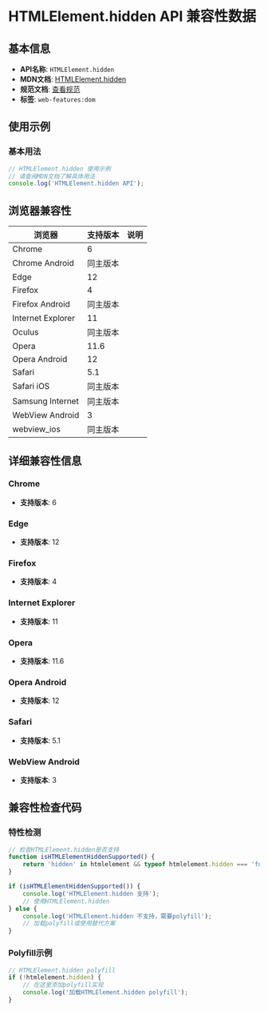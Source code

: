 # HTMLElement.hidden API 兼容性数据

## 基本信息

- **API名称**: `HTMLElement.hidden`
- **MDN文档**: [HTMLElement.hidden](https://developer.mozilla.org/docs/Web/API/HTMLElement/hidden)
- **规范文档**: [查看规范](https://html.spec.whatwg.org/multipage/interaction.html#dom-hidden)
- **标签**: `web-features:dom`

## 使用示例

### 基本用法

```javascript
// HTMLElement.hidden 使用示例
// 请查阅MDN文档了解具体用法
console.log('HTMLElement.hidden API');
```

## 浏览器兼容性

| 浏览器 | 支持版本 | 说明 |
|--------|----------|------|
| Chrome | 6 |  |
| Chrome Android | 同主版本 |  |
| Edge | 12 |  |
| Firefox | 4 |  |
| Firefox Android | 同主版本 |  |
| Internet Explorer | 11 |  |
| Oculus | 同主版本 |  |
| Opera | 11.6 |  |
| Opera Android | 12 |  |
| Safari | 5.1 |  |
| Safari iOS | 同主版本 |  |
| Samsung Internet | 同主版本 |  |
| WebView Android | 3 |  |
| webview_ios | 同主版本 |  |

## 详细兼容性信息

### Chrome

- **支持版本**: 6

### Edge

- **支持版本**: 12

### Firefox

- **支持版本**: 4

### Internet Explorer

- **支持版本**: 11

### Opera

- **支持版本**: 11.6

### Opera Android

- **支持版本**: 12

### Safari

- **支持版本**: 5.1

### WebView Android

- **支持版本**: 3

## 兼容性检查代码

### 特性检测

```javascript
// 检查HTMLElement.hidden是否支持
function isHTMLElementHiddenSupported() {
    return 'hidden' in htmlelement && typeof htmlelement.hidden === 'function';
}

if (isHTMLElementHiddenSupported()) {
    console.log('HTMLElement.hidden 支持');
    // 使用HTMLElement.hidden
} else {
    console.log('HTMLElement.hidden 不支持，需要polyfill');
    // 加载polyfill或使用替代方案
}
```

### Polyfill示例

```javascript
// HTMLElement.hidden polyfill
if (!htmlelement.hidden) {
    // 在这里添加polyfill实现
    console.log('加载HTMLElement.hidden polyfill');
}
```

